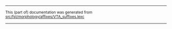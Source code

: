 

* * *

<small>This (part of) documentation was generated from [src/fst/morphology/affixes/VTA_suffixes.lexc](https://github.com/giellalt/lang-ciw/blob/main/src/fst/morphology/affixes/VTA_suffixes.lexc)</small>

---

